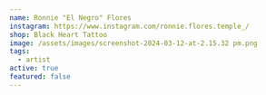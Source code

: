 ```yaml
---
name: Ronnie "El Negro" Flores
instagram: https://www.instagram.com/ronnie.flores.temple_/
shop: Black Heart Tattoo
image: /assets/images/screenshot-2024-03-12-at-2.15.32 pm.png
tags:
  - artist
active: true
featured: false
---
```

